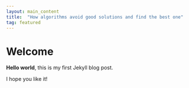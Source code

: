 ```yaml
---
layout: main_content
title:  "How algorithms avoid good solutions and find the best one"
tag: featured
---
```


# Welcome

**Hello world**, this is my first Jekyll blog post.

I hope you like it!
